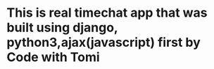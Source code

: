 # This is real timechat app that was built using django, python3,ajax(javascript) first by Code with Tomi
